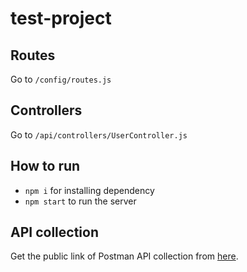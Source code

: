 # test-project

## Routes

Go to `/config/routes.js`

## Controllers

Go to `/api/controllers/UserController.js`

## How to run

- `npm i` for installing dependency
- `npm start` to run the server

## API collection

Get the public link of Postman API collection from [here](https://www.getpostman.com/collections/3d4ff491744a7fe2eb85).
